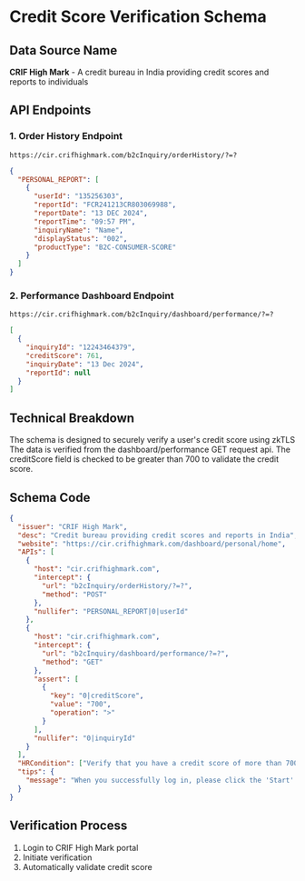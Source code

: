 # Credit Score Verification Schema

## Data Source Name

**CRIF High Mark** - A credit bureau in India providing credit scores and reports to individuals

## API Endpoints

### 1. Order History Endpoint

`https://cir.crifhighmark.com/b2cInquiry/orderHistory/?=?`

```json
{
  "PERSONAL_REPORT": [
    {
      "userId": "135256303",
      "reportId": "FCR241213CR803069988",
      "reportDate": "13 DEC 2024",
      "reportTime": "09:57 PM",
      "inquiryName": "Name",
      "displayStatus": "002",
      "productType": "B2C-CONSUMER-SCORE"
    }
  ]
}
```

### 2. Performance Dashboard Endpoint

`https://cir.crifhighmark.com/b2cInquiry/dashboard/performance/?=?`

```json
[
  {
    "inquiryId": "12243464379",
    "creditScore": 761,
    "inquiryDate": "13 Dec 2024",
    "reportId": null
  }
]
```

## Technical Breakdown

The schema is designed to securely verify a user's credit score using zkTLS
The data is verified from the dashboard/performance GET request api. The creditScore field is checked to be greater than 700 to validate the credit score.

## Schema Code

```json
{
  "issuer": "CRIF High Mark",
  "desc": "Credit bureau providing credit scores and reports in India",
  "website": "https://cir.crifhighmark.com/dashboard/personal/home",
  "APIs": [
    {
      "host": "cir.crifhighmark.com",
      "intercept": {
        "url": "b2cInquiry/orderHistory/?=?",
        "method": "POST"
      },
      "nullifer": "PERSONAL_REPORT|0|userId"
    },
    {
      "host": "cir.crifhighmark.com",
      "intercept": {
        "url": "b2cInquiry/dashboard/performance/?=?",
        "method": "GET"
      },
      "assert": [
        {
          "key": "0|creditScore",
          "value": "700",
          "operation": ">"
        }
      ],
      "nullifer": "0|inquiryId"
    }
  ],
  "HRCondition": ["Verify that you have a credit score of more than 700"],
  "tips": {
    "message": "When you successfully log in, please click the 'Start' button to initiate the verification process."
  }
}
```

## Verification Process

1. Login to CRIF High Mark portal
2. Initiate verification
3. Automatically validate credit score
